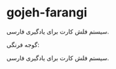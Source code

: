 # gojeh-farangi
سیستم فلش کارت برای یادگیری فارسی.

گوجه فرنگی:

سیستم فلش کارت برای یادگیری فارسی.
